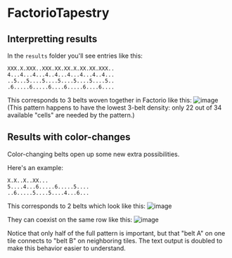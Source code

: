 # FactorioTapestry

## Interpretting results

In the `results` folder you'll see entries like this:
```
XXX.X.XXX..XXX.XX.XX.X.XX.XX.XXX..
4...4...4...4..4...4...4...4..4...
..5...5....5....5....5....5....5..
.6.....6.....6....6.....6....6....
```

This corresponds to 3 belts woven together in Factorio like this:
![image](https://github.com/user-attachments/assets/abf8b79e-ee0f-4051-8f59-0f84cd1e5586)
(This pattern happens to have the lowest 3-belt density: only 22 out of 34 available "cells" are needed by the pattern.)

## Results with color-changes

Color-changing belts open up some new extra possibilities.

Here's an example:
```
X.X..X..XX...
5....4...6.....6.....5....
..6.....5....5....4...6...
```

This corresponds to 2 belts which look like this:
![image](https://github.com/user-attachments/assets/1c92daec-05c4-4fd1-833f-8b86ff57e19e)

They can coexist on the same row like this:
![image](https://github.com/user-attachments/assets/dd7766a1-3577-4c7c-a332-726a7fd2e855)

Notice that only half of the full pattern is important, but that "belt A" on one tile connects to "belt B" on neighboring tiles. The text output is doubled to make this behavior easier to understand.

